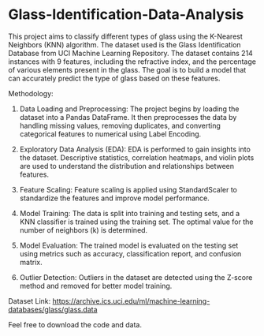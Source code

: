 # Glass-Identification-Data-Analysis
This project aims to classify different types of glass using the K-Nearest Neighbors (KNN) algorithm. The dataset used is the Glass Identification Database from UCI Machine Learning Repository. The dataset contains 214 instances with 9 features, including the refractive index, and the percentage of various elements present in the glass. The goal is to build a model that can accurately predict the type of glass based on these features.<br>

Methodology:<br>

1. Data Loading and Preprocessing: The project begins by loading the dataset into a Pandas DataFrame. It then preprocesses the data by handling missing values, removing duplicates, and converting categorical features to numerical using Label Encoding.<br>

2. Exploratory Data Analysis (EDA): EDA is performed to gain insights into the dataset. Descriptive statistics, correlation heatmaps, and violin plots are used to understand the distribution and relationships between features.<br>

3. Feature Scaling: Feature scaling is applied using StandardScaler to standardize the features and improve model performance.<br>

4. Model Training: The data is split into training and testing sets, and a KNN classifier is trained using the training set. The optimal value for the number of neighbors (k) is determined.<br>

5. Model Evaluation: The trained model is evaluated on the testing set using metrics such as accuracy, classification report, and confusion matrix.<br>

6. Outlier Detection: Outliers in the dataset are detected using the Z-score method and removed for better model training.<br>

Dataset Link: https://archive.ics.uci.edu/ml/machine-learning-databases/glass/glass.data

Feel free to download the code and data.
